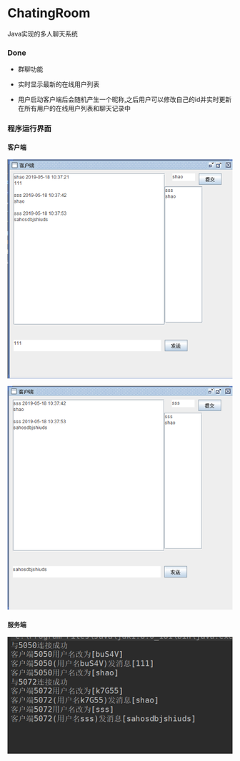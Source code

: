 # ChatingRoom

Java实现的多人聊天系统

### Done

- 群聊功能

- 实时显示最新的在线用户列表

- 用户启动客户端后会随机产生一个昵称,之后用户可以修改自己的id并实时更新在所有用户的在线用户列表和聊天记录中

### 程序运行界面

#### 客户端

![client1](img\client1.png)

![client2](img/client2.png)

#### 服务端

![server](img/server.png)


